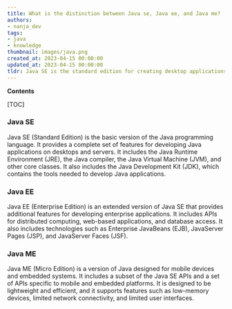 ```yaml
---
title: What is the distinction between Java se, Java ee, and Java me?
authors:
- nanja_dev
tags:
- java
- knowledge
thumbnail: images/java.png
created_at: 2023-04-15 00:00:00
updated_at: 2023-04-15 00:00:00
tldr: Java SE is the standard edition for creating desktop applications, Java EE is the enterprise edition for creating web applications, and Java ME is the micro edition for creating mobile applications.
---
```


**Contents**

[TOC]

### Java SE
Java SE (Standard Edition) is the basic version of the Java programming language. It provides a complete set of features for developing Java applications on desktops and servers. It includes the Java Runtime Environment (JRE), the Java compiler, the Java Virtual Machine (JVM), and other core classes. It also includes the Java Development Kit (JDK), which contains the tools needed to develop Java applications.

### Java EE
Java EE (Enterprise Edition) is an extended version of Java SE that provides additional features for developing enterprise applications. It includes APIs for distributed computing, web-based applications, and database access. It also includes technologies such as Enterprise JavaBeans (EJB), JavaServer Pages (JSP), and JavaServer Faces (JSF).

### Java ME
Java ME (Micro Edition) is a version of Java designed for mobile devices and embedded systems. It includes a subset of the Java SE APIs and a set of APIs specific to mobile and embedded platforms. It is designed to be lightweight and efficient, and it supports features such as low-memory devices, limited network connectivity, and limited user interfaces.
